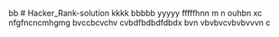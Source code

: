 bb # Hacker_Rank-solution
kkkk
bbbbb
yyyyy
fffffhnn
m n
ouhbn 
xc
nfgfncncmhgmg
bvccbcvchv
cvbdfbdbdfdbdx
bvn vbvbvcvbvbvvvn
c
